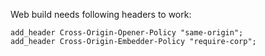 Web build needs following headers to work:
```
add_header Cross-Origin-Opener-Policy "same-origin";
add_header Cross-Origin-Embedder-Policy "require-corp";
```
